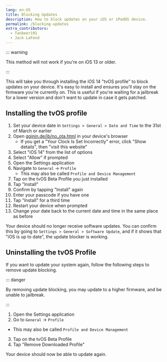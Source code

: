 ```yaml
---
lang: en-US
title: Blocking Updates
description: How to block updates on your iOS or iPadOS device.
permalink: /blocking-updates
extra_contributors:
  - Tanbeer191
  - Jack LaFond
---
```


::: warning

This method will not work if you're on iOS 13 or older.

:::

This will take you through installing the iOS 14 "tvOS profile" to block updates on your device. It's easy to install and ensures you'll stay on the firmware you're currently on. This is useful if you're waiting for a jailbreak for a lower version and don't want to update in case it gets patched.

## Installing the tvOS profile

1. Set your device date in `Settings > General > Date and Time` to the 31st of March or earlier
2. Open [gginin.de/jb/no_ota.html](https://gginin.de/jb/no_ota.html) in your device's browser
   - If you get a "Your Clock Is Set Incorrectly" error, click "Show details", then "visit this website"
3. Select "iOS 14" from the list of options
4. Select "Allow" if prompted
5. Open the Settings application
6. Navigate to `General` -> `Profile`
    - This may also be called `Profile and Device Management`
1. Tap on the tvOS Beta Profile you just installed
5. Tap "Install"
6. Confirm by tapping "Install" again
7. Enter your passcode if you have one
8. Tap "Install" for a third time
9. Restart your device when prompted
10. Change your date back to the current date and time in the same place as before

Your device should no longer receive software updates. You can confirm this by going to `Settings > General > Software Update`, and if it shows that "iOS is up to date", the update blocker is working.


## Uninstalling the tvOS Profile

If you want to update your system again, follow the following steps to remove update blocking.

::: danger

By removing update blocking, you may update to a higher firmware, and be unable to jailbreak.

:::

1. Open the Settings application
2. Go to `General` -> `Profile`
  - This may also be called `Profile and Device Management`
3. Tap on the tvOS Beta Profile
4. Tap "Remove Downloaded Profile"

Your device should now be able to update again.
